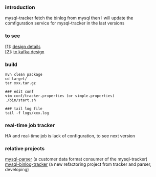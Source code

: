 ### introduction
mysql-tracker fetch the binlog from mysql
then I will update the comfiguration service for mysql-tracker in the last versions
### to see
[1]: [design details](http://blog.csdn.net/hackerwin7/article/details/39896173)  
[2]: [to kafka design](http://blog.csdn.net/hackerwin7/article/details/42713271)  
### build
```
mvn clean package
cd target/
tar xxx.tar.gz

### edit conf
vim conf/tracker.properties (or simple.properties)
./bin/start.sh

### tail log file
tail -f logs/xxx.log
```
### real-time job tracker
HA and real-time job is lack of configuration, to see next version

### relative projects
[mysql-parser](https://github.com/hackerwin7/mysql-parser) (a customer data format consumer of the mysql-tracker)    
[mysql-binlog-tracker](https://github.com/hackerwin7/mysql-binlog-tracker) (a new refactoring project from tracker and parser, developing)   
